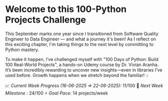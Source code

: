 # Welcome to this 100-Python Projects Challenge

This September marks one year since I transitioned from Software Quality Engineer to Data Engineer — and what a journey it's been! As I reflect on this exciting chapter, I'm taking things to the next level by committing to Python mastery.

To make it happen, I’ve challenged myself with "100 Days of Python: Build 100 Real-World Projects", a hands-on Udemy course by Dr. Vivian Aranha. It’s been incredibly rewarding to uncover new insights—even in libraries I’ve used before. Growth happens when we stretch beyond the familiar! 💡


📈 *Current Week Progress (16-06-2025 => 22-06-2025):* 11/100
🎯 *Next Week Milestone :* 24/100
⚡ *Goal Pace:* 14 projects/week